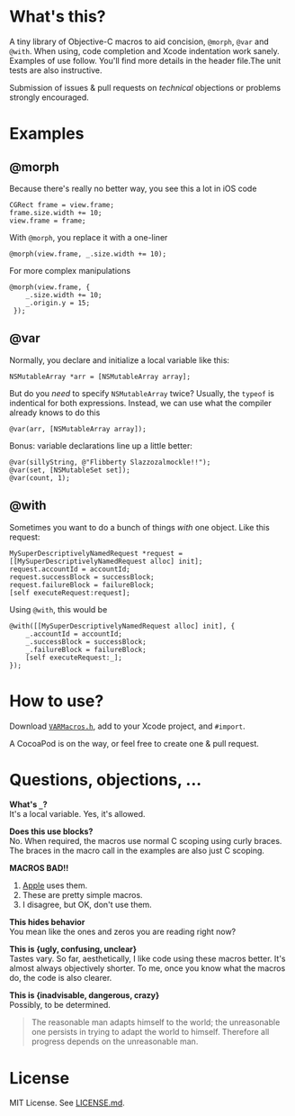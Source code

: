 # What's this?

A tiny library of Objective-C macros to aid concision, `@morph`, `@var` and
`@with`. When using, code completion and Xcode indentation work sanely.
Examples of use follow. You'll find more details in the header file.The unit
tests are also instructive.

Submission of issues & pull requests on *technical* objections or problems
strongly encouraged.

# Examples

## @morph

Because there's really no better way, you see this a lot in iOS code

```
CGRect frame = view.frame;
frame.size.width += 10;
view.frame = frame;
```

With `@morph`, you replace it with a one-liner

```
@morph(view.frame, _.size.width += 10);
```

For more complex manipulations

```
@morph(view.frame, {
    _.size.width += 10;
    _.origin.y = 15;
 });

```

## @var

Normally, you declare and initialize a local variable like this:

```
NSMutableArray *arr = [NSMutableArray array];
```

But do you _need_ to specify `NSMutableArray` twice? Usually, the `typeof` is
indentical for both expressions. Instead, we can use what the compiler already
knows to do this

```
@var(arr, [NSMutableArray array]);
```

Bonus: variable declarations line up a little better:

```
@var(sillyString, @"Flibberty Slazzozalmockle!!");
@var(set, [NSMutableSet set]);
@var(count, 1);
```

## @with

Sometimes you want to do a bunch of things _with_ one object. Like this request:

```
MySuperDescriptivelyNamedRequest *request = [[MySuperDescriptivelyNamedRequest alloc] init];
request.accountId = accountId;
request.successBlock = successBlock;
request.failureBlock = failureBlock;
[self executeRequest:request];
```

Using `@with`, this would be

```
@with([[MySuperDescriptivelyNamedRequest alloc] init], {
    _.accountId = accountId;
    _.successBlock = successBlock;
    _.failureBlock = failureBlock;
    [self executeRequest:_];
});
```

# How to use?

Download [`VARMacros.h`][file], add to your Xcode project, and `#import`. 

A CocoaPod is on the way, or feel free to create one & pull request.

# Questions, objections, ...

**What's `_`?**  
It's a local variable. Yes, it's allowed.

**Does this use blocks?**   
No. When required, the macros use normal C scoping using curly braces. The
braces in the macro call in the examples are also just C scoping.

**MACROS BAD!!**  
1. [Apple][block.h] uses them.  
2. These are pretty simple macros.  
3. I disagree, but OK, don't use them.

**This hides behavior**  
You mean like the ones and zeros you are reading right now?

**This is {ugly, confusing, unclear}**  
Tastes vary. So far, aesthetically, I like code using these macros better.
It's almost always objectively shorter. To me, once you know what the macros
do, the code is also clearer.

**This is {inadvisable, dangerous, crazy}**  
Possibly, to be determined.

> The reasonable man adapts himself to the world; 
> the unreasonable one persists in trying to adapt the world to himself. 
> Therefore all progress depends on the unreasonable man.

# License

MIT License. See [LICENSE.md][lic].

[block.h]: http://www.opensource.apple.com/source/libclosure/libclosure-59/Block.h
[file]: https://raw.githubusercontent.com/claybridges/libvarobjc/master/varobjc/VARMacros.h
[lic]: https://github.com/claybridges/libvarobjc/blob/master/LICENSE.md

